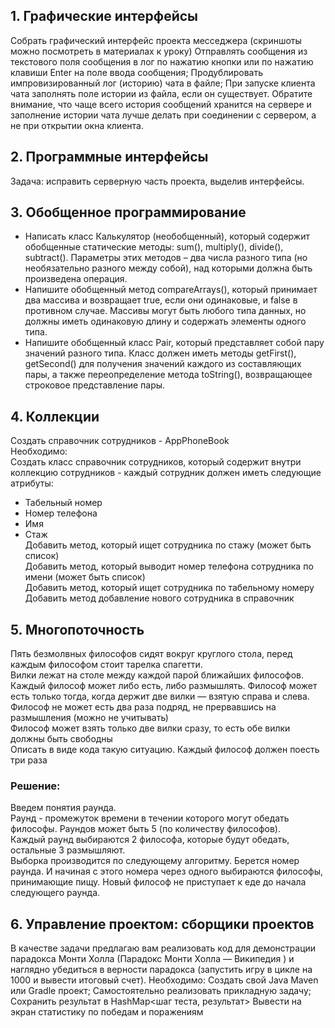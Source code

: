 ## 1. Графические интерфейсы

Собрать графический интерфейс проекта месседжера (скриншоты можно посмотреть в материалах к уроку)
Отправлять сообщения из текстового поля сообщения в лог по нажатию кнопки или по нажатию клавиши Enter на поле ввода сообщения;
Продублировать импровизированный лог (историю) чата в файле;
При запуске клиента чата заполнять поле истории из файла, если он существует. Обратите внимание, что чаще всего история сообщений хранится на сервере и заполнение истории чата лучше делать при соединении с сервером, а не при открытии окна клиента.

## 2. Программные интерфейсы

Задача: исправить серверную часть проекта, выделив интерфейсы.

## 3. Обобщенное программирование
* Написать класс Калькулятор (необобщенный), который содержит обобщенные статические методы: sum(), multiply(), divide(), subtract(). Параметры этих методов – два числа разного типа (но необязательно разного между собой), над которыми должна быть произведена операция.
* Напишите обобщенный метод compareArrays(), который принимает два массива и возвращает true, если они одинаковые, и false в противном случае. Массивы могут быть любого типа данных, но должны иметь одинаковую длину и содержать элементы одного типа.
* Напишите обобщенный класс Pair, который представляет собой пару значений разного типа. Класс должен иметь методы getFirst(), getSecond() для получения значений каждого из составляющих пары, а также переопределение метода toString(), возвращающее строковое представление пары.

## 4. Коллекции
Создать справочник сотрудников - AppPhoneBook\
Необходимо:\
Создать класс справочник сотрудников, который содержит внутри коллекцию сотрудников - каждый сотрудник должен иметь следующие атрибуты:
* Табельный номер
* Номер телефона
* Имя
* Стаж\
 Добавить метод, который ищет сотрудника по стажу (может быть список)\
Добавить метод, который выводит номер телефона сотрудника по имени (может быть список)\
Добавить метод, который ищет сотрудника по табельному номеру\
Добавить метод добавление нового сотрудника в справочник

## 5. Многопоточность
Пять безмолвных философов сидят вокруг круглого стола, перед каждым философом стоит тарелка спагетти.\
Вилки лежат на столе между каждой парой ближайших философов.\
Каждый философ может либо есть, либо размышлять.
Философ может есть только тогда, когда держит две вилки — взятую справа и слева.\
Философ не может есть два раза подряд, не прервавшись на размышления (можно не учитывать)\
Философ может взять только две вилки сразу, то есть обе вилки должны быть свободны\
Описать в виде кода такую ситуацию. Каждый философ должен поесть три раза
### Решение:
Введем понятия раунда.\
Раунд - промежуток времени в течении которого могут обедать философы. Раундов может быть 5 (по количеству философов).\
Каждый раунд выбираются 2 философа, которые будут обедать, остальные 3 размышляют. \
Выборка производится по следующему
алгоритму. Берется номер раунда. И начиная с этого номера через одного выбираются философы, принимающие пищу. Новый философ
не приступает к еде до начала следующего раунда.

## 6. Управление проектом: сборщики проектов
В качестве задачи предлагаю вам реализовать код для демонстрации парадокса Монти Холла (Парадокс Монти Холла — Википедия ) и наглядно убедиться в верности парадокса (запустить игру в цикле на 1000 и вывести итоговый счет).
Необходимо:
Создать свой Java Maven или Gradle проект;
Самостоятельно реализовать прикладную задачу;
Сохранить результат в HashMap<шаг теста, результат>
Вывести на экран статистику по победам и поражениям